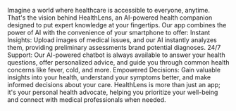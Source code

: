 Imagine a world where healthcare is accessible to everyone, anytime. 
That's the vision behind HealthLens, an AI-powered health companion designed to put expert knowledge at your fingertips. Our app combines the power of AI with the convenience of your smartphone to offer: 
Instant Insights: Upload images of medical issues, and our AI instantly analyzes them, providing preliminary assessments brand potential diagnoses. 
24/7 Support: Our AI-powered chatbot is always available to answer your health questions, offer personalized advice, and guide you through common health concerns like fever, cold, and more. 
Empowered Decisions: Gain valuable insights into your health, understand your symptoms better, and make informed decisions about your care. 
HealthLens is more than just an app; it's your personal health advocate, helping you prioritize your well-being and connect with medical professionals when needed.
